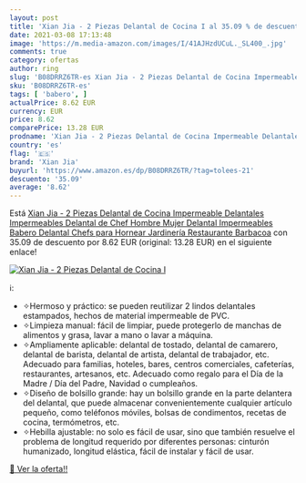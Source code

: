 ```yaml
---
layout: post
title: 'Xian Jia - 2 Piezas Delantal de Cocina I al 35.09 % de descuento'
date: 2021-03-08 17:13:48
image: 'https://m.media-amazon.com/images/I/41AJHzdUCuL._SL400_.jpg'
comments: true
category: ofertas
author: ring
slug: 'B08DRRZ6TR-es Xian Jia - 2 Piezas Delantal de Cocina Impermeable...'
sku: 'B08DRRZ6TR-es'
tags: [ 'babero', ]
actualPrice: 8.62 EUR
currency: EUR
price: 8.62
comparePrice: 13.28 EUR
prodname: 'Xian Jia - 2 Piezas Delantal de Cocina Impermeable Delantales Impermeables  Delantal de Chef Hombre Mujer Delantal Impermeables Babero Delantal Chefs para Hornear Jardinería Restaurante Barbacoa'
country: 'es'
flag: '🇪🇸'
brand: 'Xian Jia'
buyurl: 'https://www.amazon.es/dp/B08DRRZ6TR/?tag=tolees-21'
descuento: '35.09'
average: '8.62'
---
```


Está [Xian Jia - 2 Piezas Delantal de Cocina Impermeable Delantales Impermeables  Delantal de Chef Hombre Mujer Delantal Impermeables Babero Delantal Chefs para Hornear Jardinería Restaurante Barbacoa](https://www.amazon.es/dp/B08DRRZ6TR/?tag=tolees-21) con 35.09 de descuento por 8.62 EUR (original: 13.28 EUR) en el siguiente enlace!

[![Xian Jia - 2 Piezas Delantal de Cocina I](https://m.media-amazon.com/images/I/41AJHzdUCuL._SL400_.jpg)](https://www.amazon.es/dp/B08DRRZ6TR/?tag=tolees-21)

ℹ️:

- ✧Hermoso y práctico: se pueden reutilizar 2 lindos delantales estampados, hechos de material impermeable de PVC.
- ✧Limpieza manual: fácil de limpiar, puede protegerlo de manchas de alimentos y grasa, lavar a mano o lavar a máquina.
- ✧Ampliamente aplicable: delantal de tostado, delantal de camarero, delantal de barista, delantal de artista, delantal de trabajador, etc. Adecuado para familias, hoteles, bares, centros comerciales, cafeterías, restaurantes, artesanos, etc. Adecuado como regalo para el Día de la Madre / Día del Padre, Navidad o cumpleaños.
- ✧Diseño de bolsillo grande: hay un bolsillo grande en la parte delantera del delantal, que puede almacenar convenientemente cualquier artículo pequeño, como teléfonos móviles, bolsas de condimentos, recetas de cocina, termómetros, etc.
- ✧Hebilla ajustable: no solo es fácil de usar, sino que también resuelve el problema de longitud requerido por diferentes personas: cinturón humanizado, longitud elástica, fácil de instalar y fácil de usar.

[🛒 Ver la oferta!!](https://www.amazon.es/dp/B08DRRZ6TR/?tag=tolees-21)
